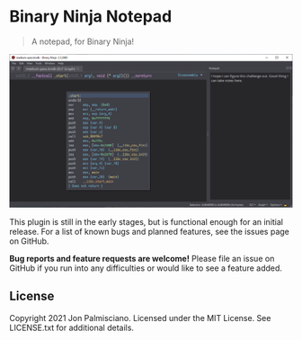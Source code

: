 # Binary Ninja Notepad

> A notepad, for Binary Ninja!

![Preview Image](preview.png)

This plugin is still in the early stages, but is functional enough for an
initial release. For a list of known bugs and planned features, see the issues
page on GitHub.

**Bug reports and feature requests are welcome!** Please file an issue on
GitHub if you run into any difficulties or would like to see a feature added.

## License

Copyright 2021 Jon Palmisciano. Licensed under the MIT License. See LICENSE.txt
for additional details.
